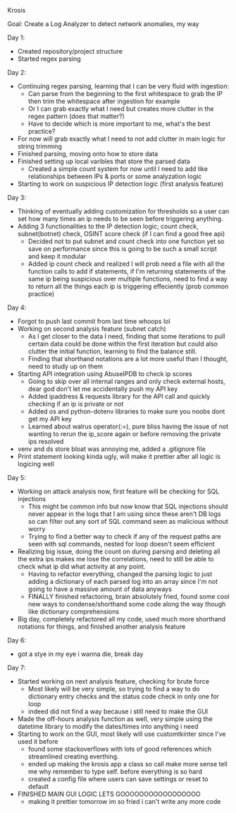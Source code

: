 Krosis

Goal: Create a Log Analyzer to detect network anomalies, my way

Day 1:
- Created repository/project structure
- Started regex parsing

Day 2:
- Continuing regex parsing, learning that I can be very fluid with ingestion:
    - Can parse from the beginning to the first whitespace to grab the IP then trim the whitespace after ingestion for example
    - Or I can grab exactly what I need but creates more clutter in the regex pattern (does that matter?)
    - Have to decide which is more important to me, what's the best practice?
- For now will grab exactly what I need to not add clutter in main logic for string trimming
- Finished parsing, moving onto how to store data
- Finished setting up local varibles that store the parsed data
    - Created a simple count system for now until I need to add like relationships between IPs & ports or some analyzation logic
- Starting to work on suspicious IP detection logic (first analysis feature)

Day 3:
- Thinking of eventually adding customization for thresholds so a user can set how many times an ip needs to be seen before triggering anything.
- Adding 3 functionalities to the IP detection logic; count check, subnet(botnet) check, OSINT score check (if I can find a good free api)
    - Decided not to put subnet and count check into one function yet so save on performance since this is going to be such a small script and keep it modular
    - Added ip count check and realized I will prob need a file with all the function calls to add if statements, if I'm returning statements of the same ip being suspicious over multiple functions, need to find a way to return all the things each ip is triggering effeciently (prob common practice)

Day 4:
- Forgot to push last commit from last time whoops lol
- Working on second analysis feature (subnet catch)
    - As I get closer to the data I need, finding that some iterations to pull certain data could be done within the first iteration but could also clutter the initial function, learning to find the balance still.
    - Finding that shorthand notations are a lot more useful than I thought, need to study up on them
- Starting API integration using AbuseIPDB to check ip scores
    - Going to skip over all internal ranges and only check external hosts, dear god don't let me accidentally push my API key
    - Added ipaddress & requests library for the API call and quickly checking if an ip is private or not
    - Added os and python-dotenv libraries to make sure you noobs dont get my API key
    - Learned about walrus operator(:=), pure bliss having the issue of not wanting to rerun the ip_score again or before removing the private ips resolved
- venv and ds store bloat was annoying me, added a .gitignore file
- Print statement looking kinda ugly, will make it prettier after all logic is logicing well

Day 5:
- Working on attack analysis now, first feature will be checking for SQL injections
    - This might be common info but now know that SQL injections should never appear in the logs that I am using since these aren't DB logs so can filter out any sort of SQL command seen as malicious without worry
    - Trying to find a better way to check if any of the request paths are seen with sql commands, nested for loop doesn't seem efficient
- Realizing big issue, doing the count on during parsing and deleting all the extra ips makes me lose the correlations, need to still be able to check what ip did what activity at any point.
    - Having to refactor everything, changed the parsing logic to just adding a dictionary of each parsed log into an array since I'm not going to have a massive amount of data anyways
    - FINALLY finished refactoring, brain absolutely fried, found some cool new ways to condense/shorthand some code along the way though like dictionary comprehensions
- Big day, completely refactored all my code, used much more shorthand notations for things, and finished another analysis feature

Day 6:
- got a stye in my eye i wanna die, break day

Day 7:
- Started working on next analysis feature, checking for brute force
    - Most likely will be very simple, so trying to find a way to do dictionary entry checks and the status code check in only one for loop
    - indeed did not find a way because i still need to make the GUI
- Made the off-hours analysis function as well, very simple using the datetime library to modify the dates/times into anything i need
- Starting to work on the GUI, most likely will use customtkinter since I've used it before
    - found some stackoverflows with lots of good references which streamlined creating everthing.
    - ended up making the krosis app a class so call make more sense tell me why remember to type self. before everything is so hard
    - created a config file where users can save settings or reset to default
- FINISHED MAIN GUI LOGIC LETS GOOOOOOOOOOOOOOOOO
    - making it prettier tomorrow im so fried i can't write any more code